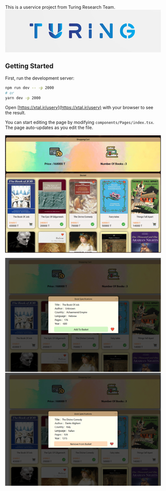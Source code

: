 This is a uservice project from Turing Research Team.
<img src="https://github.com/ArminKardan/utrialv2/blob/master/turing.png?raw=true"/>
## Getting Started

First, run the development server:

```bash
npm run dev -- -p 2000
# or
yarn dev -p 2000
```



Open [https://xtal.ir/userv](https://xtal.ir/userv) with your browser to see the result.

You can start editing the page by modifying `components/Pages/index.tsx`. The page auto-updates as you edit the file.
<br/>
<br/>
<img src="https://github.com/ElmiraZe/ubookshop/blob/master/ubookshop.png?raw=true" />

<img src="https://github.com/ElmiraZe/ubookshop/blob/master/ubookshop2.png?raw=true" />

<img src="https://github.com/ElmiraZe/ubookshop/blob/master/ubookshop3.png?raw=true" />

